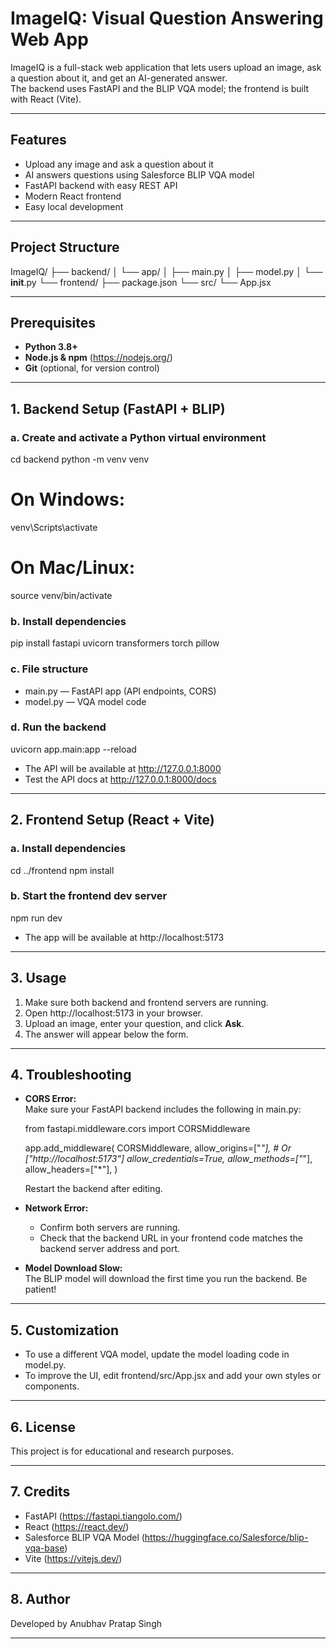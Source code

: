 # ImageIQ: Visual Question Answering Web App

ImageIQ is a full-stack web application that lets users upload an image, ask a question about it, and get an AI-generated answer.  
The backend uses FastAPI and the BLIP VQA model; the frontend is built with React (Vite).

---

## Features

- Upload any image and ask a question about it
- AI answers questions using Salesforce BLIP VQA model
- FastAPI backend with easy REST API
- Modern React frontend
- Easy local development

---

## Project Structure

ImageIQ/
├── backend/
│   └── app/
│       ├── main.py
│       ├── model.py
│       └── __init__.py
└── frontend/
    ├── package.json
    └── src/
        └── App.jsx

---

## Prerequisites

- **Python 3.8+**
- **Node.js & npm** (https://nodejs.org/)
- **Git** (optional, for version control)

---

## 1. Backend Setup (FastAPI + BLIP)

### a. Create and activate a Python virtual environment

cd backend
python -m venv venv
# On Windows:
venv\Scripts\activate
# On Mac/Linux:
source venv/bin/activate

### b. Install dependencies

pip install fastapi uvicorn transformers torch pillow

### c. File structure

- main.py — FastAPI app (API endpoints, CORS)
- model.py — VQA model code

### d. Run the backend

uvicorn app.main:app --reload

- The API will be available at http://127.0.0.1:8000
- Test the API docs at http://127.0.0.1:8000/docs

---

## 2. Frontend Setup (React + Vite)

### a. Install dependencies

cd ../frontend
npm install

### b. Start the frontend dev server

npm run dev

- The app will be available at http://localhost:5173

---

## 3. Usage

1. Make sure both backend and frontend servers are running.
2. Open http://localhost:5173 in your browser.
3. Upload an image, enter your question, and click **Ask**.
4. The answer will appear below the form.

---

## 4. Troubleshooting

- **CORS Error:**  
  Make sure your FastAPI backend includes the following in main.py:

  from fastapi.middleware.cors import CORSMiddleware

  app.add_middleware(
      CORSMiddleware,
      allow_origins=["*"],  # Or ["http://localhost:5173"]
      allow_credentials=True,
      allow_methods=["*"],
      allow_headers=["*"],
  )

  Restart the backend after editing.

- **Network Error:**  
  - Confirm both servers are running.
  - Check that the backend URL in your frontend code matches the backend server address and port.

- **Model Download Slow:**  
  The BLIP model will download the first time you run the backend. Be patient!

---

## 5. Customization

- To use a different VQA model, update the model loading code in model.py.
- To improve the UI, edit frontend/src/App.jsx and add your own styles or components.

---

## 6. License

This project is for educational and research purposes.

---

## 7. Credits

- FastAPI (https://fastapi.tiangolo.com/)
- React (https://react.dev/)
- Salesforce BLIP VQA Model (https://huggingface.co/Salesforce/blip-vqa-base)
- Vite (https://vitejs.dev/)

---

## 8. Author

Developed by Anubhav Pratap Singh

---
